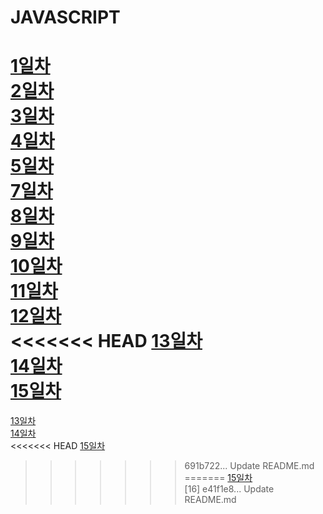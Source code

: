 # JAVASCRIPT

[1일차](https://github.com/JihyeHwang09/TIL/blob/master/javascript/1일차/README.md)<br>
[2일차](https://github.com/JihyeHwang09/TIL/blob/master/javascript/2일차/README.md)<br>
[3일차](https://github.com/JihyeHwang09/TIL/blob/master/javascript/3일차/README.md)<br>
[4일차](https://github.com/JihyeHwang09/TIL/blob/master/javascript/4일차/README.md)<br>
[5일차](https://github.com/JihyeHwang09/TIL/blob/master/javascript/5일차/README.md)<br>
[7일차](https://github.com/JihyeHwang09/TIL/blob/master/javascript/7일차/README.md)<br>
[8일차](https://github.com/JihyeHwang09/TIL/blob/master/javascript/8일차/README.md)<br>
[9일차](https://github.com/JihyeHwang09/TIL/blob/master/javascript/9일차/README.md)<br>
[10일차](https://github.com/JihyeHwang09/TIL/blob/master/javascript/10일차/README.md)<br>
[11일차](https://github.com/JihyeHwang09/TIL/blob/master/javascript/11일차/README.md)<br>
[12일차](https://github.com/JihyeHwang09/TIL/blob/master/javascript/12일차/README.md)  
<<<<<<< HEAD
[13일차](https://github.com/JihyeHwang09/TIL/blob/master/javascript/13일차/README.md)  
[14일차](https://github.com/JihyeHwang09/TIL/blob/master/javascript/14일차/README.md)  
[15일차](https://github.com/JihyeHwang09/TIL/blob/master/javascript/15일차/README.md)  
=======
[13일차](https://github.com/JihyeHwang09/TIL/blob/master/javascript/12일차/README.md)  
[14일차](https://github.com/JihyeHwang09/TIL/blob/master/javascript/12일차/README.md)  
<<<<<<< HEAD
[15일차](https://github.com/JihyeHwang09/TIL/blob/master/javascript/12일차/README.md)<br>
>>>>>>> 691b722... Update README.md
=======
[15일차](https://github.com/JihyeHwang09/TIL/blob/master/javascript/12일차/README.md)  
[16]
>>>>>>> e41f1e8... Update README.md

